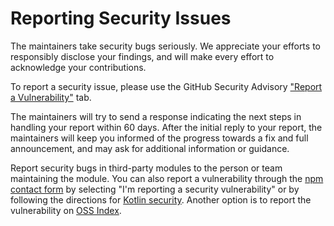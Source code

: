 # Reporting Security Issues

The maintainers take security bugs seriously. We appreciate your efforts to responsibly disclose your findings, and will make every effort to acknowledge your contributions.

To report a security issue, please use the GitHub Security Advisory ["Report a Vulnerability"](https://github.com/fab1an/kotlin-json-stream/security/advisories/new) tab.

The maintainers will try to send a response indicating the next steps in handling your report within 60 days. After the initial reply to your report, the maintainers will keep you informed of the progress towards a fix and full announcement, and may ask for additional information or guidance.

Report security bugs in third-party modules to the person or team maintaining the module. You can also report a vulnerability through the [npm contact form](https://www.npmjs.com/support) by selecting "I'm reporting a security vulnerability" or by following the directions for [Kotlin security](https://kotlinlang.org/docs/security.html). Another option is to report the vulnerability on [OSS Index](https://ossindex.sonatype.org/doc/report-vulnerability).
